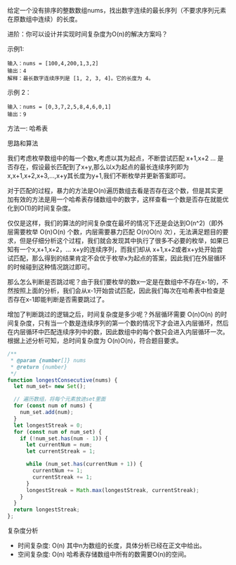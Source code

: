 给定一个没有排序的整数数组nums，找出数字连续的最长序列（不要求序列元素在原数组中连续）的长度。

进阶：你可以设计并实现时间复杂度为O(n)的解决方案吗？

示例1:
```
输入：nums = [100,4,200,1,3,2]
输出：4
解释：最长数字连续序列是 [1, 2, 3, 4]。它的长度为 4。
```

示例 2：
```
输入：nums = [0,3,7,2,5,8,4,6,0,1]
输出：9
```
方法一: 哈希表

思路和算法

我们考虑枚举数组中的每一个数x,考虑以其为起点，不断尝试匹配 x+1,x+2 ... 是否存在，假设最长匹配到了x+y,那么以x为起点的最长连续序列即为 x,x+1,x+2,x+3,...,x+y其长度为y+1,我们不断枚举并更新答案即可。

对于匹配的过程，暴力的方法是O(n)遍历数组去看是否存在这个数，但是其实更加有效的方法是用一个哈希表存储数组中的数字，这样查看一个数是否存在就能优化到O(1)的时间复杂度。

仅仅是这样，我们的算法的时间复杂度在最坏的情况下还是会达到O(n^2)（即外层需要枚举 O(n)O(n) 个数，内层需要暴力匹配 O(n)O(n) 次），无法满足题目的要求，但是仔细分析这个过程，我们就会发现其中执行了很多不必要的枚举，如果已知有一个x,x+1,x+2，... x+y的连续序列，而我们却从 x+1,x+2或者x+y处开始尝试匹配，那么得到的结果肯定不会优于枚举x为起点的答案，因此我们在外层循环的时候碰到这种情况跳过即可。

那么怎么判断是否跳过呢？由于我们要枚举的数x一定是在数组中不存在x-1的，不然按照上面的分析，我们会从x-1开始尝试匹配，因此我们每次在哈希表中检查是否存在x-1即能判断是否需要跳过了。

增加了判断跳过的逻辑之后，时间复杂度是多少呢？外层循环需要 O(n)O(n) 的时间复杂度，只有当一个数是连续序列的第一个数的情况下才会进入内层循环，然后在内层循环中匹配连续序列中的数，因此数组中的每个数只会进入内层循环一次。根据上述分析可知，总时间复杂度为 O(n)O(n)，符合题目要求。

```js
/**
 * @param {number[]} nums
 * @return {number}
 */
function longestConsecutive(nums) {
  let num_set= new Set();

  // 遍历数组，将每个元素放进set里面
  for (const num of nums) {
    num_set.add(num);
  }
  let longestStreak = 0;
  for (const num of num_set) {
    if (!num_set.has(num - 1)) {
      let currentNum = num;
      let currentStreak = 1;

      while (num_set.has(currentNum + 1)) {
        currentNum += 1;
        currentStreak += 1;
      }
      longestStreak = Math.max(longestStreak, currentStreak);
    }
  }
  return longestStreak;
};
```

复杂度分析
  * 时间复杂度: O(n) 其中n为数组的长度，具体分析已经在正文中给出。
  * 空间复杂度: O(n) 哈希表存储数组中所有的数需要O(n)的空间。
